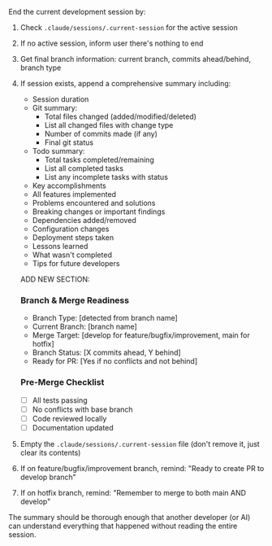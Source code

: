 End the current development session by:

1. Check `.claude/sessions/.current-session` for the active session
2. If no active session, inform user there's nothing to end
3. Get final branch information: current branch, commits ahead/behind, branch type
4. If session exists, append a comprehensive summary including:
   - Session duration
   - Git summary:
     * Total files changed (added/modified/deleted)
     * List all changed files with change type
     * Number of commits made (if any)
     * Final git status
   - Todo summary:
     * Total tasks completed/remaining
     * List all completed tasks
     * List any incomplete tasks with status
   - Key accomplishments
   - All features implemented
   - Problems encountered and solutions
   - Breaking changes or important findings
   - Dependencies added/removed
   - Configuration changes
   - Deployment steps taken
   - Lessons learned
   - What wasn't completed
   - Tips for future developers
   
   ADD NEW SECTION:
   ### Branch & Merge Readiness
   - Branch Type: [detected from branch name]
   - Current Branch: [branch name]
   - Merge Target: [develop for feature/bugfix/improvement, main for hotfix]
   - Branch Status: [X commits ahead, Y behind]
   - Ready for PR: [Yes if no conflicts and not behind]
   
   ### Pre-Merge Checklist
   - [ ] All tests passing
   - [ ] No conflicts with base branch
   - [ ] Code reviewed locally
   - [ ] Documentation updated

5. Empty the `.claude/sessions/.current-session` file (don't remove it, just clear its contents)
6. If on feature/bugfix/improvement branch, remind: "Ready to create PR to develop branch"
7. If on hotfix branch, remind: "Remember to merge to both main AND develop"

The summary should be thorough enough that another developer (or AI) can understand everything that happened without reading the entire session.